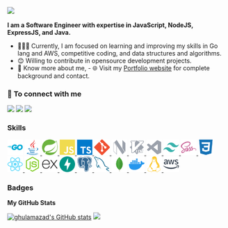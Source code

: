 [<img src="https://awesome-svg.vercel.app/card/card_2?name=MD.GHULAM%20AZAD%20ANSARI&summary=Software%20Developer&style=nameColor:rgba(17,133,228,1);summaryColor:rgba(255,21,93,1);backgroundColor:rgba(255,255,255,1);" />](https://ghulamazad.github.io)

<strong>I am a Software Engineer with expertise in JavaScript, NodeJS, ExpressJS, and Java.</strong>

- 👨🏽‍💻 Currently, I am focused on learning and improving my skills in Go lang and AWS, competitive coding, and data structures and algorithms.
- 😊 Willing to contribute in opensource development projects.
- 👨 Know more about me, - 🌐 Visit my [Portfolio website](http://ghulamazad.github.io/) for complete background and contact.

### 🤝 <b>To connect with me</b>

<p align = "center">

[<img src ="https://img.shields.io/badge/portfolio-%23.svg?&style=for-the-badge&logo=&logoColor=white%22">](http://ghulamazad.github.io/)
[<img src="https://img.shields.io/badge/linkedin-%230077B5.svg?&style=for-the-badge&logo=linkedin&logoColor=white" />](https://www.linkedin.com/in/ghulamazad)
[<img src="https://img.shields.io/badge/twitter-%231DA1F2.svg?&style=for-the-badge&logo=twitter&logoColor=white" />](https://twitter.com/MdGhulamAzad)

</p>

### Skills

<p align="left">
<a href="https://go.dev/doc/" target="_blank" rel="noreferrer"><img src="https://github.com/ghulamazad/GhulamAzad/blob/master/assets/Go.svg" width="36" height="36" alt="Go" /></a>
<a href="https://www.oracle.com/java/" target="_blank" rel="noreferrer"><img src="https://github.com/ghulamazad/GhulamAzad/blob/master/assets/Java.svg" width="36" height="36" alt="Java" />
</a><a href="https://spring.io/projects/spring-boot/" target="_blank" rel="noreferrer"><img src="https://github.com/ghulamazad/GhulamAzad/blob/master/assets/spring.svg" width="36" height="36" alt="Spring Boot" />
</a>
<a href="https://developer.mozilla.org/en-US/docs/Web/JavaScript" target="_blank" rel="noreferrer"><img src="https://github.com/ghulamazad/GhulamAzad/blob/master/assets/JavaScript.svg" width="36" height="36" alt="JavaScript" />
</a><a href="https://www.typescriptlang.org/" target="_blank" rel="noreferrer"><img src="https://github.com/ghulamazad/GhulamAzad/blob/master/assets/TypeScript.svg" width="36" height="36" alt="TypeScript" />
</a><a href="https://git-scm.com/" target="_blank" rel="noreferrer"><img src="https://github.com/ghulamazad/GhulamAzad/blob/master/assets/git.svg" width="36" height="36" alt="Git" />
</a><a href="https://neovim.io/" target="_blank" rel="noreferrer"><img src="https://github.com/ghulamazad/GhulamAzad/blob/master/assets/neovim.svg" width="36" height="36" alt="neovim" />
</a><a href="https://www.vim.org/" target="_blank" rel="noreferrer"><img src="https://github.com/ghulamazad/GhulamAzad/blob/master/assets/vim.svg" width="36" height="36" alt="Vim" />
</a><a href="https://code.visualstudio.com/" target="_blank" rel="noreferrer"><img src="https://github.com/ghulamazad/GhulamAzad/blob/master/assets/visualstudiocode.svg" width="36" height="36" alt="VS Code" />
</a><a href="https://tailwindcss.com/" target="_blank" rel="noreferrer"><img src="https://github.com/ghulamazad/GhulamAzad/blob/master/assets/tailwindcss-colored.svg" width="36" height="36" alt="TailwindCSS" />
</a><a href="https://sass-lang.com/" target="_blank" rel="noreferrer"><img src="https://github.com/ghulamazad/GhulamAzad/blob/master/assets/sass-colored.svg" width="36" height="36" alt="Sass" />
</a><a href="https://www.w3.org/TR/CSS/#css" target="_blank" rel="noreferrer"><img src="https://github.com/ghulamazad/GhulamAzad/blob/master/assets/css3-colored.svg" width="36" height="36" alt="CSS3" />
</a><a href="https://reactjs.org/" target="_blank" rel="noreferrer"><img src="https://github.com/ghulamazad/GhulamAzad/blob/master/assets/react-colored.svg" width="36" height="36" alt="React" />
</a><a href="https://nodejs.org/en/" target="_blank" rel="noreferrer"><img src="https://github.com/ghulamazad/GhulamAzad/blob/master/assets/nodejs-colored.svg" width="36" height="36" alt="NodeJS" />
</a><a href="https://expressjs.com/" target="_blank" rel="noreferrer"><img src="https://github.com/ghulamazad/GhulamAzad/blob/master/assets/express-colored.svg" width="36" height="36" alt="Express" />
</a><a href="https://fastapi.tiangolo.com/" target="_blank" rel="noreferrer"><img src="https://github.com/ghulamazad/GhulamAzad/blob/master/assets/fastapi.svg" width="36" height="36" alt="Fast API" />
</a><a href="https://www.postgresql.org/" target="_blank" rel="noreferrer"><img src="https://github.com/ghulamazad/GhulamAzad/blob/master/assets/postgresql-colored.svg" width="36" height="36" alt="PostgreSQL" />
</a><a href="https://www.mysql.com/" target="_blank" rel="noreferrer"><img src="https://github.com/ghulamazad/GhulamAzad/blob/master/assets/mysql-colored.svg" width="36" height="36" alt="MySQL" />
</a><a href="https://www.mongodb.com/" target="_blank" rel="noreferrer"><img src="https://github.com/ghulamazad/GhulamAzad/blob/master/assets/mongodb-colored.svg" width="36" height="36" alt="MongoDB" />
</a><a href="https://www.docker.com/" target="_blank" rel="noreferrer"><img src="https://github.com/ghulamazad/GhulamAzad/blob/master/assets/docker.svg" width="36" height="36" alt="Docker" />
</a><a href="https://www.linux.org" target="_blank" rel="noreferrer"><img src="https://github.com/ghulamazad/GhulamAzad/blob/master/assets/linux.svg" width="36" height="36" alt="Linux" />
</a><a href="https://aws.amazon.com" target="_blank" rel="noreferrer"><img src="https://github.com/ghulamazad/GhulamAzad/blob/master/assets/aws.svg" width="36" height="36" alt="Amazon Web Services" />
</a>
</p>

### Badges

<b>My GitHub Stats</b>

[<img src="https://github-readme-stats.vercel.app/api?username=ghulamazad&show_icons=true&hide=&count_private=true&title_color=22c55e&text_color=ffffff&icon_color=ffffff&bg_color=000000&hide_border=true&show_icons=true" alt="ghulamazad's GitHub stats" />](https://www.github.com/ghulamazad)
[<img src="https://github-readme-streak-stats.herokuapp.com/?user=ghulamazad&stroke=ffffff&background=000000&ring=22c55e&fire=22c55e&currStreakNum=ffffff&currStreakLabel=22c55e&sideNums=ffffff&sideLabels=ffffff&dates=ffffff&hide_border=true" />](https://www.github.com/ghulamazad)
